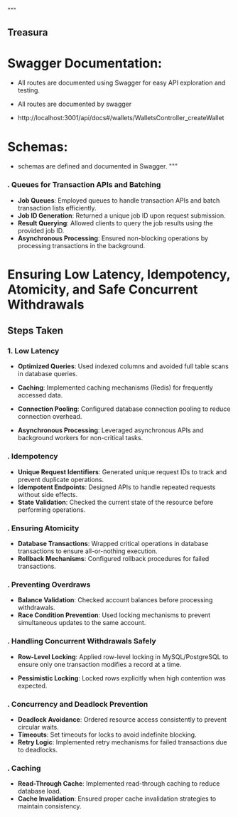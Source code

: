 """
## Treasura

# Swagger Documentation:
- All routes are documented using Swagger for easy API exploration and testing.

- All routes are documented by swagger

- http://localhost:3001/api/docs#/wallets/WalletsController_createWallet


# Schemas:
-  schemas  are defined and documented in Swagger.
"""

### . Queues for Transaction APIs and Batching
- **Job Queues**: Employed queues to handle transaction APIs and batch transaction lists efficiently.
- **Job ID Generation**: Returned a unique job ID upon request submission.
- **Result Querying**: Allowed clients to query the job results using the provided job ID.
- **Asynchronous Processing**: Ensured non-blocking operations by processing transactions in the background.


# Ensuring Low Latency, Idempotency, Atomicity, and Safe Concurrent Withdrawals

## Steps Taken

### 1. Low Latency
- **Optimized Queries**: Used indexed columns and avoided full table scans in database queries.
- **Caching**: Implemented caching mechanisms (Redis) for frequently accessed data.
- **Connection Pooling**: Configured database connection pooling to reduce connection overhead.

- **Asynchronous Processing**: Leveraged asynchronous APIs and background workers for non-critical tasks.

### . Idempotency
- **Unique Request Identifiers**: Generated unique request IDs to track and prevent duplicate operations.
- **Idempotent Endpoints**: Designed APIs to handle repeated requests without side effects.
- **State Validation**: Checked the current state of the resource before performing operations.

### . Ensuring Atomicity
- **Database Transactions**: Wrapped critical operations in database transactions to ensure all-or-nothing execution.
- **Rollback Mechanisms**: Configured rollback procedures for failed transactions.

### . Preventing Overdraws
- **Balance Validation**: Checked account balances before processing withdrawals.
- **Race Condition Prevention**: Used locking mechanisms to prevent simultaneous updates to the same account.

### . Handling Concurrent Withdrawals Safely
- **Row-Level Locking**: Applied row-level locking in MySQL/PostgreSQL to ensure only one transaction modifies a record at a time.

- **Pessimistic Locking**: Locked rows explicitly when high contention was expected.

### . Concurrency and Deadlock Prevention
- **Deadlock Avoidance**: Ordered resource access consistently to prevent circular waits.
- **Timeouts**: Set timeouts for locks to avoid indefinite blocking.
- **Retry Logic**: Implemented retry mechanisms for failed transactions due to deadlocks.



### . Caching
- **Read-Through Cache**: Implemented read-through caching to reduce database load.
- **Cache Invalidation**: Ensured proper cache invalidation strategies to maintain consistency.
